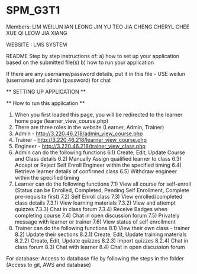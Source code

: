 # SPM_G3T1
Members: 
LIM WEILUN
IAN LEONG JIN YU
TEO JIA CHENG
CHERYL CHEE XUE QI
LEOW JIA XIANG

WEBSITE : LMS SYSTEM


README
Step by step instructions of:
a) how to set up your application based on the submitted file(s)
b) how to run your application

If there are any username/password details, put it in this file - USE weilun (username) and admin (password) for chat


** SETTING UP APPLICATION **

** How to run this application **
1) When you first loaded this page, you will be redirected to the learner home page (learner_view_course.php)
2) There are three roles in the website (Learner, Admin, Trainer)
3) Admin - http://3.220.46.218/admin_view_course.php
4) Trainer - http://3.220.46.218/learner_view_course.php
5) Engineer - http://3.220.46.218/trainer_view_class.php
6) Admin can do the following functions
    6.1) Create, Edit, Update Course and Class details
    6.2) Manually Assign qualified learner to class
    6.3) Accept or Reject Self Enroll Engineer within the specified timing
    6.4) Retrieve learner details of confirmed class
    6.5) Withdraw engineer within the specified timing
7) Learner can do the following functions
    7.1) View all course for self-enroll (Status can be Enrolled, Completed, Pending Self Enrollment, Complete pre-requisite first)
    7.2) Self Enroll class
    7.3) View enrolled/completed class details
        7.3.1) View learning materials
        7.3.2) View and attempt quizzes
        7.3.3) Chat in class forum
        7.3.4) Receive Badges when completing course
    7.4) Chat in open discussion forum
    7.5) Privately message with learner or trainer
    7.6) View status of self enrollment
8) Trainer can do the following functions
    8.1) View their own class - trainer
    8.2) Update their sections
        8.2.1) Create, Edit, Update training materials
        8.2.2) Create, Edit, Update quizzes
        8.2.3) Import quizzes
        8.2.4) Chat in class forum
    8.3) Chat with learner
    8.4) Chat in open discussion forum
    
For database:
Access to database file by following the steps in the folder (Access to git, AWS and database)